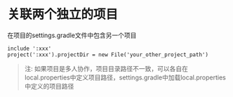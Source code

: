 
# 关联两个独立的项目

在项目的settings.gradle文件中包含另一个项目

```
include ':xxx'
project(':xxx').projectDir = new File('your_other_project_path')
```

> 注: 如果项目是多人协作，项目目录路径不一致，可以各自在local.properties中定义项目路径，settings.gradle中加载local.properties中定义的项目路径
